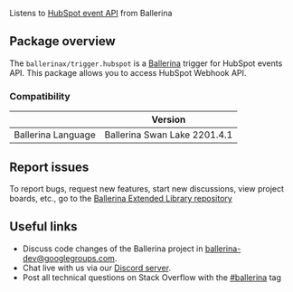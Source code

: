 Listens to [HubSpot event API](https://developers.hubspot.com/docs/api/webhooks/) from Ballerina

## Package overview
The `ballerinax/trigger.hubspot` is a [Ballerina](https://ballerina.io/) trigger for HubSpot events API.
This package allows you to access HubSpot Webhook API.  

### Compatibility
|                               | Version                        |
|-------------------------------|--------------------------------|
| Ballerina Language            | Ballerina Swan Lake 2201.4.1   |

## Report issues
To report bugs, request new features, start new discussions, view project boards, etc., go to the [Ballerina Extended Library repository](https://github.com/ballerina-platform/ballerina-extended-library)

## Useful links
- Discuss code changes of the Ballerina project in [ballerina-dev@googlegroups.com](mailto:ballerina-dev@googlegroups.com).
- Chat live with us via our [Discord server](https://discord.gg/ballerinalang).
- Post all technical questions on Stack Overflow with the [#ballerina](https://stackoverflow.com/questions/tagged/ballerina) tag